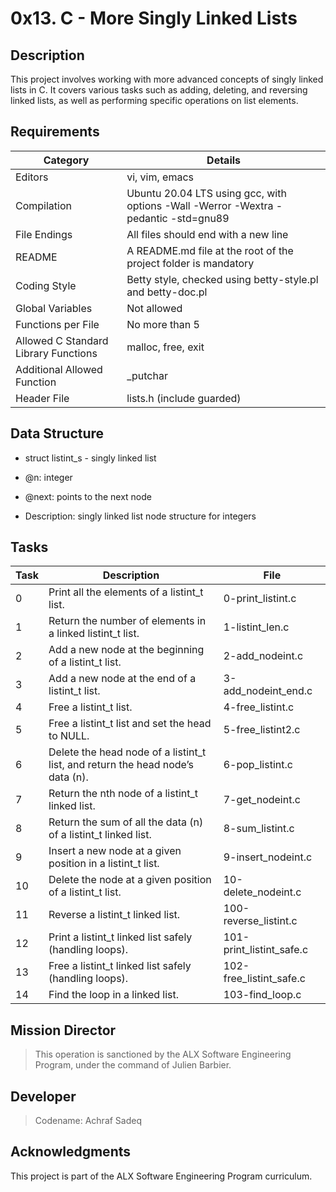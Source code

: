 # 0x13. C - More Singly Linked Lists

## Description
This project involves working with more advanced concepts of singly linked lists in C. It covers various tasks such as adding, deleting, and reversing linked lists, as well as performing specific operations on list elements.

## Requirements

| Category | Details |
|----------|---------|
| Editors | vi, vim, emacs |
| Compilation | Ubuntu 20.04 LTS using gcc, with options -Wall -Werror -Wextra -pedantic -std=gnu89 |
| File Endings | All files should end with a new line |
| README | A README.md file at the root of the project folder is mandatory |
| Coding Style | Betty style, checked using betty-style.pl and betty-doc.pl |
| Global Variables | Not allowed |
| Functions per File | No more than 5 |
| Allowed C Standard Library Functions | malloc, free, exit |
| Additional Allowed Function | _putchar |
| Header File | lists.h (include guarded) |

## Data Structure

 * struct listint_s - singly linked list
 * @n: integer
 * @next: points to the next node

 * Description: singly linked list node structure for integers

## Tasks

| Task | Description | File |
|------|-------------|------|
| 0 | Print all the elements of a listint_t list. | 0-print_listint.c |
| 1 | Return the number of elements in a linked listint_t list. | 1-listint_len.c |
| 2 | Add a new node at the beginning of a listint_t list. | 2-add_nodeint.c |
| 3 | Add a new node at the end of a listint_t list. | 3-add_nodeint_end.c |
| 4 | Free a listint_t list. | 4-free_listint.c |
| 5 | Free a listint_t list and set the head to NULL. | 5-free_listint2.c |
| 6 | Delete the head node of a listint_t list, and return the head node’s data (n). | 6-pop_listint.c |
| 7 | Return the nth node of a listint_t linked list. | 7-get_nodeint.c |
| 8 | Return the sum of all the data (n) of a listint_t linked list. | 8-sum_listint.c |
| 9 | Insert a new node at a given position in a listint_t list. | 9-insert_nodeint.c |
| 10 | Delete the node at a given position of a listint_t list. | 10-delete_nodeint.c |
| 11 | Reverse a listint_t linked list. | 100-reverse_listint.c |
| 12 | Print a listint_t linked list safely (handling loops). | 101-print_listint_safe.c |
| 13 | Free a listint_t linked list safely (handling loops). | 102-free_listint_safe.c |
| 14 | Find the loop in a linked list. | 103-find_loop.c |

## Mission Director

> This operation is sanctioned by the ALX Software Engineering Program, under the command of Julien Barbier.

## Developer

> Codename: Achraf Sadeq

## Acknowledgments

This project is part of the ALX Software Engineering Program curriculum.
